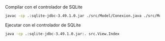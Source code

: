 Compilar con el controlador de SQLite

```bash
javac -cp .:sqlite-jdbc-3.49.1.0.jar ./src/Model/Conexion.java ./src/Model/Cargo.java ./src/Model/Empleado.java ./src/Model/Departamento.java ./src/Model/Empresa.java ./src/Model/OficinaDeTrabajo.java
```

Ejecutar con el controlador de SQLite

```bash
java -cp .:sqlite-jdbc-3.49.1.0.jar:. src.View.Index

```
